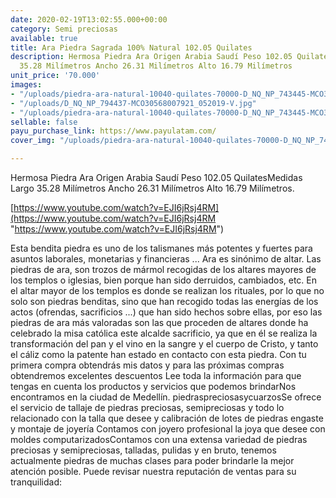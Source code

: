 ```yaml
---
date: 2020-02-19T13:02:55.000+00:00
category: Semi preciosas
available: true
title: Ara Piedra Sagrada 100% Natural 102.05 Quilates
description: Hermosa Piedra Ara Origen Arabia Saudí Peso 102.05 QuilatesMedidas Largo
  35.28 Milímetros Ancho 26.31 Milímetros Alto 16.79 Milímetros
unit_price: '70.000'
images:
- "/uploads/piedra-ara-natural-10040-quilates-70000-D_NQ_NP_743445-MCO30568291341_052019-F-1.jpg"
- "/uploads/D_NQ_NP_794437-MCO30568007921_052019-V.jpg"
- "/uploads/piedra-ara-natural-10040-quilates-70000-D_NQ_NP_743445-MCO30568291341_052019-F.jpg"
sellable: false
payu_purchase_link: https://www.payulatam.com/
cover_img: "/uploads/piedra-ara-natural-10040-quilates-70000-D_NQ_NP_743445-MCO30568291341_052019-F.jpg"

---
```

Hermosa Piedra Ara Origen Arabia Saudí Peso 102.05 QuilatesMedidas Largo 35.28 Milímetros Ancho 26.31 Milímetros Alto 16.79 Milímetros.

[https://www.youtube.com/watch?v=EJI6jRsj4RM](https://www.youtube.com/watch?v=EJI6jRsj4RM "https://www.youtube.com/watch?v=EJI6jRsj4RM")

Esta bendita piedra es uno de los talismanes más potentes y fuertes para asuntos laborales, monetarias y financieras ... Ara es sinónimo de altar. Las piedras de ara, son trozos de mármol recogidas de los altares mayores de los templos o iglesias, bien porque han sido derruidos, cambiados, etc. En el altar mayor de los templos es donde se realizan los rituales, por lo que no solo son piedras benditas, sino que han recogido todas las energías de los actos (ofrendas, sacrificios ...) que han sido hechos sobre ellas, por eso las piedras de ara más valoradas son las que proceden de altares donde ha celebrado la misa católica este alcalde sacrificio, ya que en él se realiza la transformación del pan y el vino en la sangre y el cuerpo de Cristo, y tanto el cáliz como la patente han estado en contacto con esta piedra. Con tu primera compra obtendrás mis datos y para las próximas compras obtendremos excelentes descuentos Lee toda la información para que tengas en cuenta los productos y servicios que podemos brindarNos encontramos en la ciudad de Medellín. piedraspreciosasycuarzosSe ofrece el servicio de tallaje de piedras preciosas, semipreciosas y todo lo relacionado con la talla que desee y calibración de lotes de piedras engaste y montaje de joyería Contamos con joyero profesional la joya que desee con moldes computarizadosContamos con una extensa variedad de piedras preciosas y semipreciosas, talladas, pulidas y en bruto, tenemos actualmente piedras de muchas clases para poder brindarle la mejor atención posible. Puede revisar nuestra reputación de ventas para su tranquilidad:
